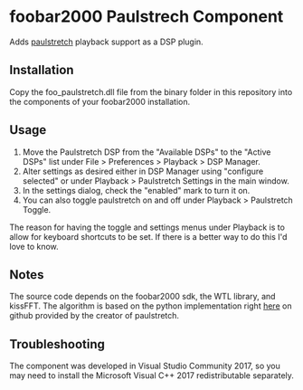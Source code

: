 # foobar2000 Paulstrech Component

Adds [paulstretch](http://hypermammut.sourceforge.net/paulstretch/) playback support as a DSP plugin.

## Installation

Copy the foo_paulstretch.dll file from the binary folder in this repository into the components of your foobar2000 installation.  

## Usage

1. Move the Paulstretch DSP from the "Available DSPs" to the "Active DSPs" list under File > Preferences > Playback > DSP Manager.
2. Alter settings as desired either  in DSP Manager using "configure selected" or under Playback > Paulstretch Settings in the main window.
3. In the settings dialog, check the "enabled" mark to turn it on.
4. You can also toggle paulstretch on and off under Playback > Paulstretch Toggle.


The reason for having the toggle and settings menus under Playback is to allow for
keyboard shortcuts to be set. If there is a better way to do this I'd love to know. 

## Notes

The source code depends on the foobar2000 sdk, the WTL library, and kissFFT. The algorithm is based on the python implementation 
right [here](https://github.com/paulnasca/paulstretch_python) on github provided by the creator of paulstretch.

## Troubleshooting

The component was developed in Visual Studio Community 2017, so you may need to install the Microsoft Visual C++ 2017 redistributable 
separately.
